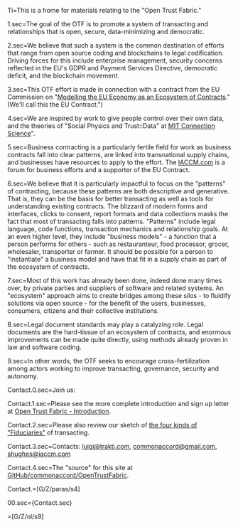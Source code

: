 Ti=This is a home for materials relating to the "Open Trust Fabric."

1.sec=The goal of the OTF is to promote a system of transacting and relationships that is open, secure, data-minimizing and democratic.

2.sec=We believe that such a system is the common destination of efforts that range from open source coding and blockchains to legal codification.  Driving forces for this include enterprise management, security concerns reflected in the EU's GDPR and Payment Services Directive, democratic deficit, and the blockchain movement.

3.sec=This OTF effort is made in connection with a contract from the EU Commission on "<a href="https://ec.europa.eu/newsroom/just/item-detail.cfm?item_id=638348">Modelling the EU Economy as an Ecosystem of Contracts</a>." (We'll call this the EU Contract.")

4.sec=We are inspired by work to give people control over their own data, and the theories of "Social Physics and Trust::Data" at <a href="http://connection.media.mit.edu/">MIT Connection Science</a>".

5.sec=Business contracting is a particularly fertile field for work as business contracts fall into clear patterns, are linked into transnational supply chains, and businesses have resources to apply to the effort.  The <a href="http://iaccm.com">IACCM.com</a> is a forum for business efforts and a supporter of the EU Contract.

6.sec=We believe that it is particularly impactful to focus on the "patterns" of contracting, because these patterns are both descriptive and generative.  That is, they can be the basis for better transacting as well as tools for understanding existing contracts.  The blizzard of modern forms and interfaces, clicks to consent, report formats and data collections masks the fact that most of transacting falls into patterns.  "Patterns" include legal language, code functions, transaction mechanics and relationship goals.  At an even higher level, they include "business models" - a function that a person performs for others - such as restauranteur, food processor, grocer, wholesaler, transporter or farmer.  It should be possible for a person to "instantiate" a business model and have that fit in a supply chain as part of the ecosystem of contracts.

7.sec=Most of this work has already been done, indeed done many times over, by private parties and suppliers of software and related systems.  An "ecosystem" approach aims to create bridges among these silos - to fluidify solutions via open source - for the benefit of the users, businesses, consumers, citizens and their collective institutions.

8.sec=Legal document standards may play a catalyzing role.  Legal documents are the hard-tissue of an ecosystem of contracts, and enormous improvements can be made quite directly, using methods already proven in law and software coding.

9.sec=In other words, the OTF seeks to encourage cross-fertilization among actors working to improve transacting, governance, security and autonomy.

Contact.0.sec=Join us:

Contact.1.sec=Please see the more complete introduction and sign up letter at <a href="index.php?action=doc&file=OpenTrustFabric/LetterOfIntent/0.md">Open Trust Fabric - Introduction</a>.

Contact.2.sec=Please also review our sketch of <a href="index.php?action=list&file=Who/Fiduciary/">the four kinds of "Fiduciaries"</a> of transacting.

Contact.3.sec=Contacts: luigi@trakti.com, commonaccord@gmail.com, shughes@iaccm.com

Contact.4.sec=The "source" for this site at <a href="https://github.com/commonaccord/opentrustfabric">GitHub/commonaccord/OpenTrustFabric</a>.

Contact.=[G/Z/paras/s4]

00.sec={Contact.sec}

=[G/Z/ol/s9]

